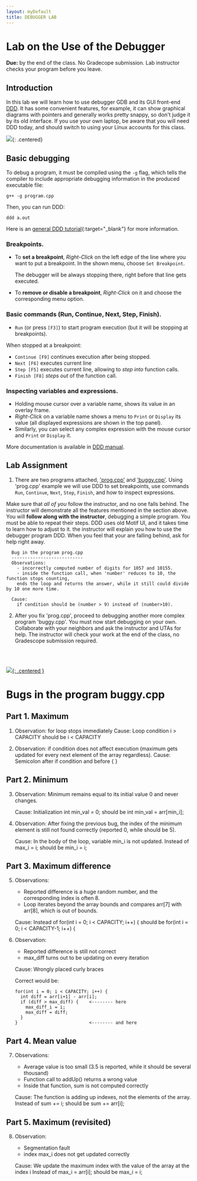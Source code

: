 ```yaml
---  
layout: myDefault  
title: DEBUGGER LAB  
---      
```

  
# Lab on the Use of the Debugger  

**Due:** by the end of the class. No Gradecope submission. Lab instructor checks your program before you leave.

## Introduction

In this lab we will learn how to use debugger GDB and its GUI front-end [DDD](https://www.gnu.org/software/ddd/).
It has some convenient features, for example, it can show graphical diagrams with pointers
and generally works pretty snappy, so don't judge it by its old interface.  If you use your own laptop, be aware that you will need DDD today, and should switch to using your Linux accounts for this class.  

![](https://i.imgur.com/dk0bbfj.png){: .centered}

## Basic debugging

To debug a program, it must be compiled using the `-g` flag, 
which tells the compiler to include appropriate debugging information in the produced executable file:  

```
g++ -g program.cpp
```
Then, you can run DDD:

```
ddd a.out 
```
Here is an [general DDD tutorial](http://heather.cs.ucdavis.edu/~matloff/Debug/Debug.pdf){:target="_blank"} for more information. 

### Breakpoints.

- To **set a breakpoint**, _Right-Click_ on the left edge of the line where you want to put a breakpoint. In the shown menu, choose `Set Breakpoint`.
   
  The debugger will be always stopping there, right before that line gets executed.

- To **remove or disable a breakpoint**, _Right-Click_ on it and choose the corresponding menu option.

### Basic commands (Run, Continue, Next, Step, Finish).

- `Run` (or press `[F3]`) to start program execution (but it will be stopping at breakpoints).

When stopped at a breakpoint:

- `Continue [F9]` continues execution after being stopped.
- `Next [F6]` executes current line 
- `Step [F5]` executes current line, allowing to _step into_ function calls.
- `Finish [F8]` _steps out_ of the function call.

### Inspecting variables and expressions.

- Holding mouse cursor over a variable name, shows its value in an overlay frame.
- _Right-Click_ on a variable name shows a menu to `Print` or `Display` its value (all displayed expressions are shown in the top panel).
- Similarly, you can select any complex expression with the mouse cursor and `Print` or `Display` it.

More documentation is available in [DDD manual](https://www.gnu.org/software/ddd/manual/html_mono/ddd.html).

## Lab Assignment

1) There are two programs attached, ['prog.cpp'](prog.cpp) and ['buggy.cpp'](buggy.cpp).  Using 'prog.cpp' example we will use DDD to set breakpoints, use commands `Run`, `Continue`, `Next`, `Step`, `Finish`, and how to inspect expressions.

Make sure that _all of you_ follow the instructor, and no one falls behind. The instructor will demonstrate all the features mentioned in the section above.  You will **follow along with the instructor**, debugging a simple program.  You must be able to repeat their steps. DDD uses old Motif UI, and it takes time to learn how to adjust to it.  the instructor will explain you how to use the debugger program DDD.  When you feel that your are falling behind, ask for help right away.  

      Bug in the program prog.cpp
      ---------------------------
      Observations:
        - incorrectly computed number of digits for 1057 and 10155.
        - inside the function call, when 'number' reduces to 10, the function stops counting,
        ends the loop and returns the answer, while it still could divide by 10 one more time.

      Cause:
        if condition should be (number > 9) instead of (number>10).


2) After you fix 'prog.cpp', proceed to debugging another more complex program 'buggy.cpp'.  You must now start debugging on your own.  Collaborate with your neighbors and ask the instructor and UTAs for help.  The instructor will check your work at the end of the class, no Gradescope submission required. 
<br />
<br />

[![](https://i.imgur.com/hBXW5NO.png){: .centered }](https://rubberduckdebugging.com/)





Bugs in the program buggy.cpp
=============================

Part 1. Maximum
---------------

1)  Observation: for loop stops immediately
    Cause:
      Loop condition 
        i > CAPACITY 
      should be
        i < CAPACITY

2)  Observation: if condition does not affect execution (maximum gets updated
    for every next element of the array regardless).
    Cause:
      Semicolon after if condition and before { }


Part 2. Minimum
---------------

3)  Observation: Minimum remains equal to its initial value 0 and never changes.

    Cause:
      Initialization 
        int min_val = 0;
      should be
        int min_val = arr[min_i];

4)  Observation: After fixing the previous bug, the index of the minimum element 
    is still not found correctly (reported 0, while should be 5).

    Cause: In the body of the loop, variable min_i is not updated.
      Instead of 
        max_i = i;
      should be
        min_i = i;


Part 3. Maximum difference
--------------------------

5)  Observations: 
    - Reported difference is a huge random number, and the corresponding index is often 8.
    - Loop iterates beyond the array bounds and compares arr[7] with arr[8], which 
    is out of bounds.

    Cause:
      Instead of 
        for(int i = 0; i < CAPACITY; i++) {
      should be 
        for(int i = 0; i < CAPACITY-1; i++) {

6)  Observation: 
    - Reported difference is still not correct
    - max_diff turns out to be updating on every iteration

    Cause: 
      Wrongly placed curly braces
      
      Correct would be:

        for(int i = 0; i < CAPACITY; i++) {
          int diff = arr[i+1] - arr[i];
          if (diff > max_diff) {    <-------- here
            max_diff_i = i;      
            max_diff = diff; 
          }
        }                           <-------- and here


Part 4. Mean value
------------------

7)  Observations: 
    - Average value is too small (3.5 is reported, while it should be several thousand)
    - Function call to addUp() returns a wrong value
    - Inside that function, sum is not computed correctly
    
    Cause: The function is adding up indexes, not the elements of the array.
      Instead of 
        sum += i;
      should be 
        sum += arr[i];


Part 5. Maximum (revisited)
---------------------------

8)  Observation: 
    - Segmentation fault 
    - index max_i does not get updated correctly
    
    Cause: We update the maximum index with the value of the array at the index i
      Instead of 
        max_i = arr[i];
      should be
        max_i = i;
